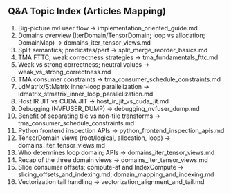 ## Q&A Topic Index (Articles Mapping)

1) Big-picture nvFuser flow → implementation_oriented_guide.md
2) Domains overview (IterDomain/TensorDomain; loop vs allocation; DomainMap) → domains_iter_tensor_views.md
3) Split semantics; predicates/perf → split_merge_reorder_basics.md
4) TMA FTTC; weak correctness strategies → tma_fundamentals_fttc.md
5) Weak vs strong correctness; neutral values → weak_vs_strong_correctness.md
6) TMA consumer constraints → tma_consumer_schedule_constraints.md
7) LdMatrix/StMatrix inner-loop parallelization → ldmatrix_stmatrix_inner_loop_parallelization.md
8) Host IR JIT vs CUDA JIT → host_ir_jit_vs_cuda_jit.md
9) Debugging (NVFUSER_DUMP) → debugging_nvfuser_dump.md
10) Benefit of separating tile vs non-tile transforms → tma_consumer_schedule_constraints.md
11) Python frontend inspection APIs → python_frontend_inspection_apis.md
12) TensorDomain views (root/logical, allocation, loop) → domains_iter_tensor_views.md
13) Who determines loop domain; APIs → domains_iter_tensor_views.md
14) Recap of the three domain views → domains_iter_tensor_views.md
15) Slice consumer offsets; compute-at and IndexCompute → slicing_offsets_and_indexing.md, domain_mapping_and_indexing.md
16) Vectorization tail handling → vectorization_alignment_and_tail.md


